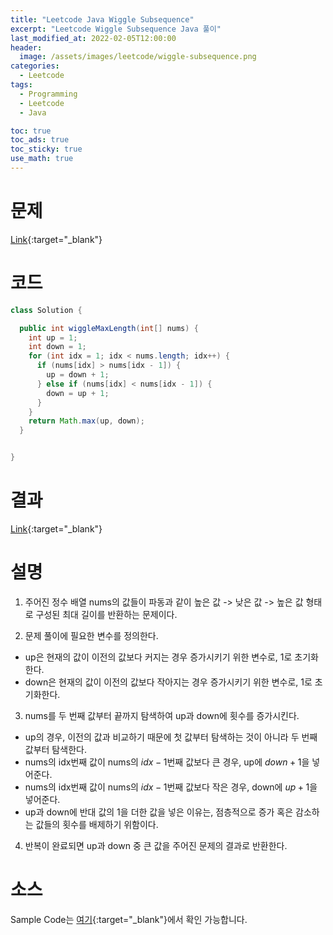 ```yaml
---
title: "Leetcode Java Wiggle Subsequence"
excerpt: "Leetcode Wiggle Subsequence Java 풀이"
last_modified_at: 2022-02-05T12:00:00
header:
  image: /assets/images/leetcode/wiggle-subsequence.png
categories:
  - Leetcode
tags:
  - Programming
  - Leetcode
  - Java

toc: true
toc_ads: true
toc_sticky: true
use_math: true
---
```

# 문제
[Link](https://leetcode.com/problems/wiggle-subsequence/){:target="_blank"}

# 코드
```java
class Solution {

  public int wiggleMaxLength(int[] nums) {
    int up = 1;
    int down = 1;
    for (int idx = 1; idx < nums.length; idx++) {
      if (nums[idx] > nums[idx - 1]) {
        up = down + 1;
      } else if (nums[idx] < nums[idx - 1]) {
        down = up + 1;
      }
    }
    return Math.max(up, down);
  }


}
```

# 결과
[Link](https://leetcode.com/submissions/detail/634693779/){:target="_blank"}

# 설명
1. 주어진 정수 배열 nums의 값들이 파동과 같이 높은 값 -> 낮은 값 -> 높은 값 형태로 구성된 최대 길이를 반환하는 문제이다.

2. 문제 풀이에 필요한 변수를 정의한다.
- up은 현재의 값이 이전의 값보다 커지는 경우 증가시키기 위한 변수로, 1로 초기화한다.
- down은 현재의 값이 이전의 값보다 작아지는 경우 증가시키기 위한 변수로, 1로 초기화한다.

3. nums를 두 번째 값부터 끝까지 탐색하여 up과 down에 횟수를 증가시킨다.
- up의 경우, 이전의 값과 비교하기 때문에 첫 값부터 탐색하는 것이 아니라 두 번째 값부터 탐색한다.
- nums의 idx번째 값이 nums의 $idx - 1$번째 값보다 큰 경우, up에 $down + 1$을 넣어준다.
- nums의 idx번째 값이 nums의 $idx - 1$번째 값보다 작은 경우, down에 $up + 1$을 넣어준다.
- up과 down에 반대 값의 1을 더한 값을 넣은 이유는, 점층적으로 증가 혹은 감소하는 값들의 횟수를 배제하기 위함이다.

4. 반복이 완료되면 up과 down 중 큰 값을 주어진 문제의 결과로 반환한다.

# 소스
Sample Code는 [여기](https://github.com/GracefulSoul/leetcode/blob/master/src/main/java/gracefulsoul/problems/WiggleSubsequence.java){:target="_blank"}에서 확인 가능합니다.